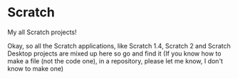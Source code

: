 # Scratch
My all Scratch projects!

Okay, so all the Scratch applications, like Scratch 1.4, Scratch 2 and Scratch Desktop projects are mixed up here so go and find it
(If you know how to make a file (not the code one), in a repository, please let me know, I don't know to make one)
